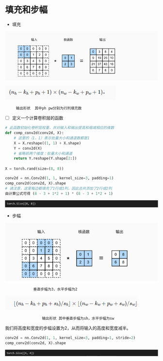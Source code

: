 # 填充和步幅

- 填充

![Untitled](%E5%A1%AB%E5%85%85%E5%92%8C%E6%AD%A5%E5%B9%85%20cc23272372934691a3e2d685fe17a5d8/Untitled.png)

![         输出形状  其中ph pw分别为行列填充数](%E5%A1%AB%E5%85%85%E5%92%8C%E6%AD%A5%E5%B9%85%20cc23272372934691a3e2d685fe17a5d8/Untitled%201.png)

         输出形状  其中ph pw分别为行列填充数

- [ ]  定义一个计算卷积层的函数

```python
# 此函数初始化卷积层权重，并对输入和输出提高和缩减相应的维数
def comp_conv2d(conv2d, X):
    # 这里的（1，1）表示批量大小和通道数都是1
    X = X.reshape((1, 1) + X.shape)
    Y = conv2d(X)
    # 省略前两个维度：批量大小和通道
    return Y.reshape(Y.shape[2:])

X = torch.rand(size=(8, 8))
```

```python
conv2d = nn.Conv2d(1, 1, kernel_size=3, padding=1)
comp_conv2d(conv2d, X).shape
# 请注意，这里每边都填充了1行或1列，因此总共添加了2行或2列
由计算公式可得 (8 - 3 + 1*2 + 1) * (8 - 3 + 1*2 + 1)
```

![Untitled](%E5%A1%AB%E5%85%85%E5%92%8C%E6%AD%A5%E5%B9%85%20cc23272372934691a3e2d685fe17a5d8/Untitled%202.png)

- 步幅

![                 垂直步幅为3，水平步幅为2](%E5%A1%AB%E5%85%85%E5%92%8C%E6%AD%A5%E5%B9%85%20cc23272372934691a3e2d685fe17a5d8/Untitled%203.png)

                 垂直步幅为3，水平步幅为2

![                     输出形状 其中垂直步幅为sh，水平步幅为sw](%E5%A1%AB%E5%85%85%E5%92%8C%E6%AD%A5%E5%B9%85%20cc23272372934691a3e2d685fe17a5d8/Untitled%204.png)

                     输出形状 其中垂直步幅为sh，水平步幅为sw

我们将高度和宽度的步幅设置为2，从而将输入的高度和宽度减半。

```python
conv2d = nn.Conv2d(1, 1, kernel_size=3, padding=1, stride=2)
comp_conv2d(conv2d, X).shape
```

![Untitled](%E5%A1%AB%E5%85%85%E5%92%8C%E6%AD%A5%E5%B9%85%20cc23272372934691a3e2d685fe17a5d8/Untitled%205.png)